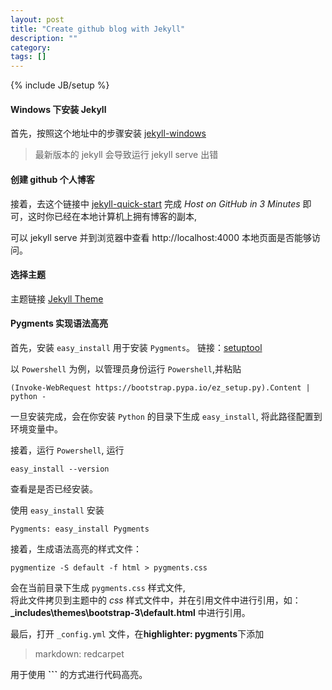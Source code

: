 ```yaml
---
layout: post
title: "Create github blog with Jekyll"
description: ""
category: 
tags: []
---
```

{% include JB/setup %}


#### Windows 下安装 Jekyll

首先，按照这个地址中的步骤安装 [jekyll-windows](http://jekyll-windows.juthilo.com/)

> 最新版本的 jekyll 会导致运行 jekyll serve 出错

#### 创建 github 个人博客

接着，去这个链接中 [jekyll-quick-start](http://jekyllbootstrap.com/usage/jekyll-quick-start.html)
完成 *Host on GitHub in 3 Minutes* 即可，这时你已经在本地计算机上拥有博客的副本,

可以 jekyll serve 并到浏览器中查看 http://localhost:4000 本地页面是否能够访问。
  
#### 选择主题

主题链接 [Jekyll Theme](http://themes.jekyllbootstrap.com/preview/tom/)
  
#### Pygments 实现语法高亮

首先，安装 `easy_install` 用于安装 `Pygments`。 链接：[setuptool](https://pypi.python.org/pypi/setuptools#windows-powershell-3-or-later)

以 `Powershell` 为例，以管理员身份运行 `Powershell`,并粘贴

```
(Invoke-WebRequest https://bootstrap.pypa.io/ez_setup.py).Content | python -
```

一旦安装完成，会在你安装 `Python` 的目录下生成 `easy_install`, 将此路径配置到环境变量中。
  
  
接着，运行 `Powershell`, 运行

```
easy_install --version
```

查看是是否已经安装。
  
  
使用 `easy_install` 安装

```
Pygments: easy_install Pygments
```

接着，生成语法高亮的样式文件：

```
pygmentize -S default -f html > pygments.css
```

会在当前目录下生成 `pygments.css` 样式文件,  
将此文件拷贝到主题中的 *css* 样式文件中，并在引用文件中进行引用，如：**_includes\themes\bootstrap-3\default.html** 中进行引用。

最后，打开 `_config.yml` 文件，在**highlighter: pygments**下添加

> markdown: redcarpet
 
用于使用 **```** 的方式进行代码高亮。

